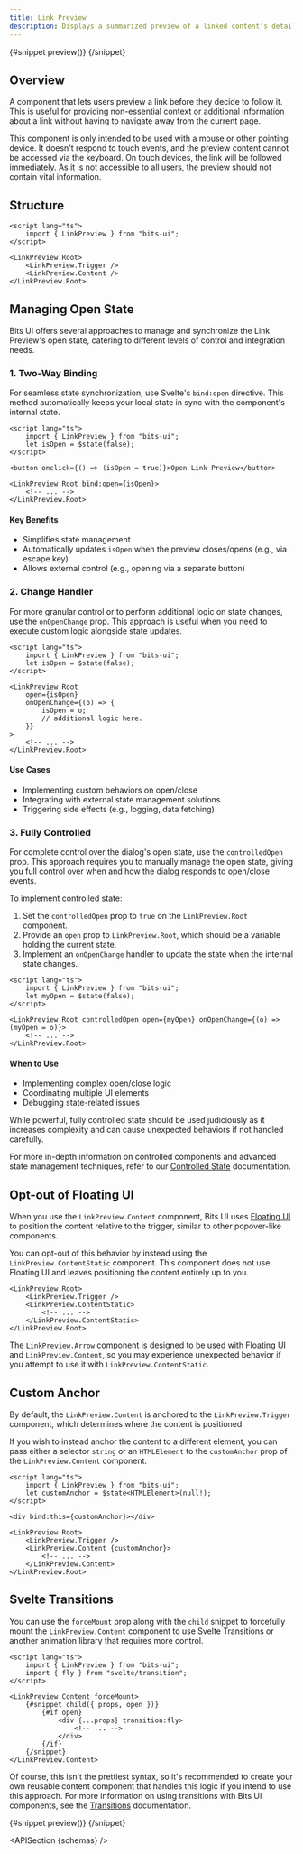 ```yaml
---
title: Link Preview
description: Displays a summarized preview of a linked content's details or information.
---
```


<script>
	import { APISection, ComponentPreviewV2, LinkPreviewDemo, LinkPreviewDemoTransition, Callout } from '$lib/components/index.js'
	export let schemas;
</script>

<ComponentPreviewV2 name="link-preview-demo" comp="LinkPreview">

{#snippet preview()}
<LinkPreviewDemo />
{/snippet}

</ComponentPreviewV2>

## Overview

A component that lets users preview a link before they decide to follow it. This is useful for providing non-essential context or additional information about a link without having to navigate away from the current page.

<Callout type="warning" title="A note about mobile devices!">

This component is only intended to be used with a mouse or other pointing device. It doesn't respond to touch events, and the preview content cannot be accessed via the keyboard. On touch devices, the link will be followed immediately. As it is not accessible to all users, the preview should not contain vital information.

</Callout>

## Structure

```svelte
<script lang="ts">
	import { LinkPreview } from "bits-ui";
</script>

<LinkPreview.Root>
	<LinkPreview.Trigger />
	<LinkPreview.Content />
</LinkPreview.Root>
```

## Managing Open State

Bits UI offers several approaches to manage and synchronize the Link Preview's open state, catering to different levels of control and integration needs.

### 1. Two-Way Binding

For seamless state synchronization, use Svelte's `bind:open` directive. This method automatically keeps your local state in sync with the component's internal state.

```svelte {3,6,8}
<script lang="ts">
	import { LinkPreview } from "bits-ui";
	let isOpen = $state(false);
</script>

<button onclick={() => (isOpen = true)}>Open Link Preview</button>

<LinkPreview.Root bind:open={isOpen}>
	<!-- ... -->
</LinkPreview.Root>
```

#### Key Benefits

-   Simplifies state management
-   Automatically updates `isOpen` when the preview closes/opens (e.g., via escape key)
-   Allows external control (e.g., opening via a separate button)

### 2. Change Handler

For more granular control or to perform additional logic on state changes, use the `onOpenChange` prop. This approach is useful when you need to execute custom logic alongside state updates.

```svelte {3,7-11}
<script lang="ts">
	import { LinkPreview } from "bits-ui";
	let isOpen = $state(false);
</script>

<LinkPreview.Root
	open={isOpen}
	onOpenChange={(o) => {
		isOpen = o;
		// additional logic here.
	}}
>
	<!-- ... -->
</LinkPreview.Root>
```

#### Use Cases

-   Implementing custom behaviors on open/close
-   Integrating with external state management solutions
-   Triggering side effects (e.g., logging, data fetching)

### 3. Fully Controlled

For complete control over the dialog's open state, use the `controlledOpen` prop. This approach requires you to manually manage the open state, giving you full control over when and how the dialog responds to open/close events.

To implement controlled state:

1. Set the `controlledOpen` prop to `true` on the `LinkPreview.Root` component.
2. Provide an `open` prop to `LinkPreview.Root`, which should be a variable holding the current state.
3. Implement an `onOpenChange` handler to update the state when the internal state changes.

```svelte
<script lang="ts">
	import { LinkPreview } from "bits-ui";
	let myOpen = $state(false);
</script>

<LinkPreview.Root controlledOpen open={myOpen} onOpenChange={(o) => (myOpen = o)}>
	<!-- ... -->
</LinkPreview.Root>
```

#### When to Use

-   Implementing complex open/close logic
-   Coordinating multiple UI elements
-   Debugging state-related issues

<Callout>

While powerful, fully controlled state should be used judiciously as it increases complexity and can cause unexpected behaviors if not handled carefully.

For more in-depth information on controlled components and advanced state management techniques, refer to our [Controlled State](/docs/controlled-state) documentation.

</Callout>

## Opt-out of Floating UI

When you use the `LinkPreview.Content` component, Bits UI uses [Floating UI](https://floating-ui.com/) to position the content relative to the trigger, similar to other popover-like components.

You can opt-out of this behavior by instead using the `LinkPreview.ContentStatic` component. This component does not use Floating UI and leaves positioning the content entirely up to you.

```svelte /LinkPreview.ContentStatic/
<LinkPreview.Root>
	<LinkPreview.Trigger />
	<LinkPreview.ContentStatic>
		<!-- ... -->
	</LinkPreview.ContentStatic>
</LinkPreview.Root>
```

<Callout type="warning" title="Heads up!" class="mt-6">

The `LinkPreview.Arrow` component is designed to be used with Floating UI and `LinkPreview.Content`, so you may experience unexpected behavior if you attempt to use it with `LinkPreview.ContentStatic`.

</Callout>

## Custom Anchor

By default, the `LinkPreview.Content` is anchored to the `LinkPreview.Trigger` component, which determines where the content is positioned.

If you wish to instead anchor the content to a different element, you can pass either a selector `string` or an `HTMLElement` to the `customAnchor` prop of the `LinkPreview.Content` component.

```svelte
<script lang="ts">
	import { LinkPreview } from "bits-ui";
	let customAnchor = $state<HTMLElement>(null!);
</script>

<div bind:this={customAnchor}></div>

<LinkPreview.Root>
	<LinkPreview.Trigger />
	<LinkPreview.Content {customAnchor}>
		<!-- ... -->
	</LinkPreview.Content>
</LinkPreview.Root>
```

## Svelte Transitions

You can use the `forceMount` prop along with the `child` snippet to forcefully mount the `LinkPreview.Content` component to use Svelte Transitions or another animation library that requires more control.

```svelte /forceMount/ /transition:fly/
<script lang="ts">
	import { LinkPreview } from "bits-ui";
	import { fly } from "svelte/transition";
</script>

<LinkPreview.Content forceMount>
	{#snippet child({ props, open })}
		{#if open}
			<div {...props} transition:fly>
				<!-- ... -->
			</div>
		{/if}
	{/snippet}
</LinkPreview.Content>
```

Of course, this isn't the prettiest syntax, so it's recommended to create your own reusable content component that handles this logic if you intend to use this approach. For more information on using transitions with Bits UI components, see the [Transitions](/docs/transitions) documentation.

<ComponentPreviewV2 name="link-preview-demo-transition" comp="LinkPreview" containerClass="mt-4">

{#snippet preview()}
<LinkPreviewDemoTransition />
{/snippet}

</ComponentPreviewV2>

<APISection {schemas} />
